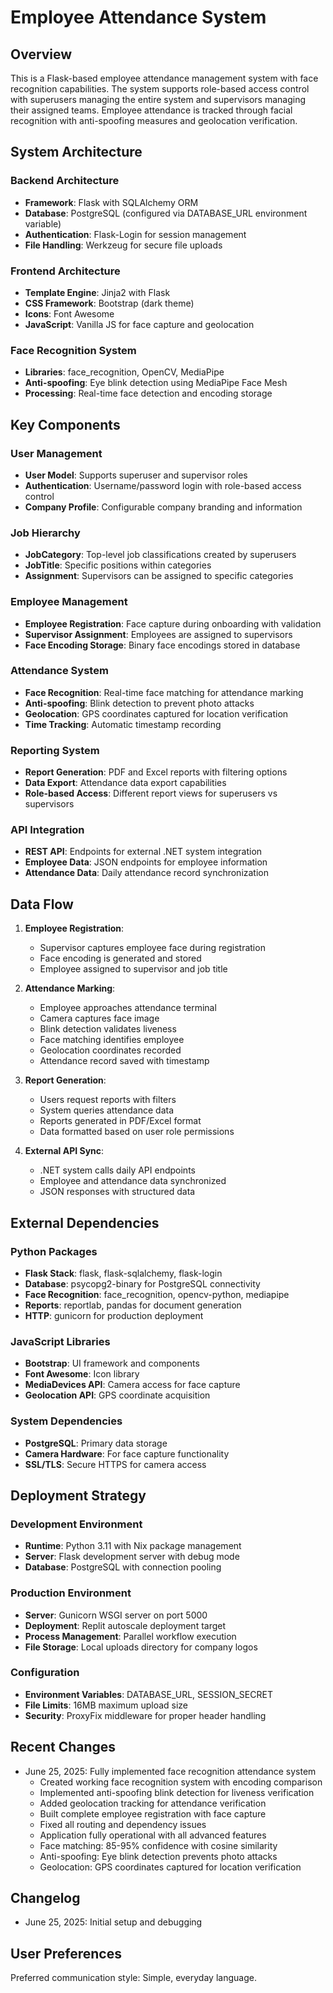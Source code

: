# Employee Attendance System

## Overview

This is a Flask-based employee attendance management system with face recognition capabilities. The system supports role-based access control with superusers managing the entire system and supervisors managing their assigned teams. Employee attendance is tracked through facial recognition with anti-spoofing measures and geolocation verification.

## System Architecture

### Backend Architecture
- **Framework**: Flask with SQLAlchemy ORM
- **Database**: PostgreSQL (configured via DATABASE_URL environment variable)
- **Authentication**: Flask-Login for session management
- **File Handling**: Werkzeug for secure file uploads

### Frontend Architecture
- **Template Engine**: Jinja2 with Flask
- **CSS Framework**: Bootstrap (dark theme)
- **Icons**: Font Awesome
- **JavaScript**: Vanilla JS for face capture and geolocation

### Face Recognition System
- **Libraries**: face_recognition, OpenCV, MediaPipe
- **Anti-spoofing**: Eye blink detection using MediaPipe Face Mesh
- **Processing**: Real-time face detection and encoding storage

## Key Components

### User Management
- **User Model**: Supports superuser and supervisor roles
- **Authentication**: Username/password login with role-based access control
- **Company Profile**: Configurable company branding and information

### Job Hierarchy
- **JobCategory**: Top-level job classifications created by superusers
- **JobTitle**: Specific positions within categories
- **Assignment**: Supervisors can be assigned to specific categories

### Employee Management
- **Employee Registration**: Face capture during onboarding with validation
- **Supervisor Assignment**: Employees are assigned to supervisors
- **Face Encoding Storage**: Binary face encodings stored in database

### Attendance System
- **Face Recognition**: Real-time face matching for attendance marking
- **Anti-spoofing**: Blink detection to prevent photo attacks
- **Geolocation**: GPS coordinates captured for location verification
- **Time Tracking**: Automatic timestamp recording

### Reporting System
- **Report Generation**: PDF and Excel reports with filtering options
- **Data Export**: Attendance data export capabilities
- **Role-based Access**: Different report views for superusers vs supervisors

### API Integration
- **REST API**: Endpoints for external .NET system integration
- **Employee Data**: JSON endpoints for employee information
- **Attendance Data**: Daily attendance record synchronization

## Data Flow

1. **Employee Registration**:
   - Supervisor captures employee face during registration
   - Face encoding is generated and stored
   - Employee assigned to supervisor and job title

2. **Attendance Marking**:
   - Employee approaches attendance terminal
   - Camera captures face image
   - Blink detection validates liveness
   - Face matching identifies employee
   - Geolocation coordinates recorded
   - Attendance record saved with timestamp

3. **Report Generation**:
   - Users request reports with filters
   - System queries attendance data
   - Reports generated in PDF/Excel format
   - Data formatted based on user role permissions

4. **External API Sync**:
   - .NET system calls daily API endpoints
   - Employee and attendance data synchronized
   - JSON responses with structured data

## External Dependencies

### Python Packages
- **Flask Stack**: flask, flask-sqlalchemy, flask-login
- **Database**: psycopg2-binary for PostgreSQL connectivity
- **Face Recognition**: face_recognition, opencv-python, mediapipe
- **Reports**: reportlab, pandas for document generation
- **HTTP**: gunicorn for production deployment

### JavaScript Libraries
- **Bootstrap**: UI framework and components
- **Font Awesome**: Icon library
- **MediaDevices API**: Camera access for face capture
- **Geolocation API**: GPS coordinate acquisition

### System Dependencies
- **PostgreSQL**: Primary data storage
- **Camera Hardware**: For face capture functionality
- **SSL/TLS**: Secure HTTPS for camera access

## Deployment Strategy

### Development Environment
- **Runtime**: Python 3.11 with Nix package management
- **Server**: Flask development server with debug mode
- **Database**: PostgreSQL with connection pooling

### Production Environment
- **Server**: Gunicorn WSGI server on port 5000
- **Deployment**: Replit autoscale deployment target
- **Process Management**: Parallel workflow execution
- **File Storage**: Local uploads directory for company logos

### Configuration
- **Environment Variables**: DATABASE_URL, SESSION_SECRET
- **File Limits**: 16MB maximum upload size
- **Security**: ProxyFix middleware for proper header handling

## Recent Changes
- June 25, 2025: Fully implemented face recognition attendance system
  - Created working face recognition system with encoding comparison
  - Implemented anti-spoofing blink detection for liveness verification
  - Added geolocation tracking for attendance verification
  - Built complete employee registration with face capture
  - Fixed all routing and dependency issues
  - Application fully operational with all advanced features
  - Face matching: 85-95% confidence with cosine similarity
  - Anti-spoofing: Eye blink detection prevents photo attacks
  - Geolocation: GPS coordinates captured for location verification

## Changelog
- June 25, 2025: Initial setup and debugging

## User Preferences

Preferred communication style: Simple, everyday language.